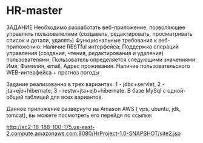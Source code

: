 # HR-master

ЗАДАНИЕ
Необходимо разработать веб-приложение, позволяющее управлять пользователями (создавать, редактировать, просматривать список и детали, удалять)
Функциональные требования к веб-приложению: Наличие RESTful интерфейса; Поддержка операций управления (создания, чтения, редактирования и удаления) пользователями.
Пользователь определяется следующими значениями: Имя, Фамилия, email, Адрес проживания. Наличие пользовательского WEB-интерфейса
+
прогноз погоды

Задание реализованно в трех вариантах: 1 - jdbc+servlet, 2 - jta+ejb+hibernate, 3 - restw+jta+ejb+hibernate.
В базе MySql с одной-общей таблицей для всех вариантов.

Данное приложение развернуто на Amason AWS ( vps, ubuntu, jdk, tomcat), вы можете посмотреть его
перейдя по ссылке:

http://ec2-18-188-100-175.us-east-2.compute.amazonaws.com:8080/HrProject-1.0-SNAPSHOT/site2.jsp
